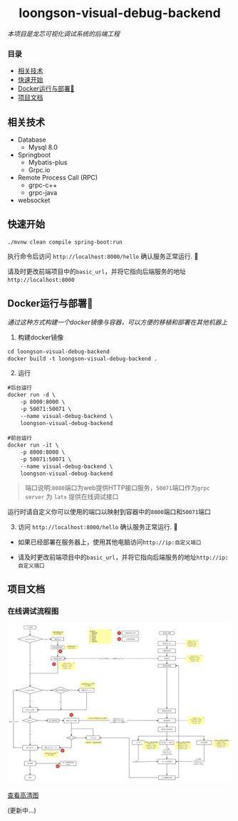 <h1 align="center">loongson-visual-debug-backend</h1>

<em>
本项目是龙芯可视化调试系统的后端工程
</em>

### 目录
- [相关技术](#相关技术)
- [快速开始](#快速开始)
- [Docker运行与部署🐳](#docker运行与部署)
- [项目文档](#项目文档)


## 相关技术

- Database
    - Mysql 8.0
- Springboot
    - Mybatis-plus
    - Grpc.io
- Remote Process Call (RPC)
    - grpc-c++
    - grpc-java
- websocket

## 快速开始
```shell
./mvnw clean compile spring-boot:run
```
执行命令后访问 `http://localhost:8000/hello` 确认服务正常运行. 🙏

请及时更改前端项目中的`basic_url`，并将它指向后端服务的地址`http://localhost:8000`


## Docker运行与部署🐳
<em>通过这种方式构建一个docker镜像与容器，可以方便的移植和部署在其他机器上</em>
1. 构建docker镜像

```shell
cd loongson-visual-debug-backend
docker build -t loongson-visual-debug-backend .
```

2. 运行
```shell
#后台运行
docker run -d \
    -p 8000:8000 \
    -p 50071:50071 \
    --name visual-debug-backend \
    loongson-visual-debug-backend
    
#前台运行
docker run -it \
    -p 8000:8000 \
    -p 50071:50071 \
    --name visual-debug-backend \
    loongson-visual-debug-backend
```
> 端口说明:`8080`端口为web提供HTTP接口服务，`50071`端口作为`grpc server` 为 `latx` 提供在线调试接口

运行时请自定义你可以使用的端口以映射到容器中的`8000`端口和`50071`端口

3. 访问 `http://localhost:8000/hello` 确认服务正常运行. 🙏
   
- 如果已经部署在服务器上，使用其他电脑访问`http://ip:自定义端口`


- 请及时更改前端项目中的`basic_url`，并将它指向后端服务的地址`http://ip:自定义端口`

## 项目文档

### 在线调试流程图

![三端数据同步流程图](doc/在线调试流程图.png "在线调试流程图")

[查看高清图](https://www.processon.com/view/link/6265f90b63768950bc5801ed)

(更新中...)